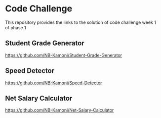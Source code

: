 # Code Challenge
This repository provides the links to the solution of code challenge week 1 of phase 1 

## Student Grade Generator
https://github.com/NB-Kamoni/Student-Grade-Generator
## Speed Detector
https://github.com/NB-Kamoni/Speed-Detector
## Net Salary Calculator
https://github.com/NB-Kamoni/Net-Salary-Calculator
